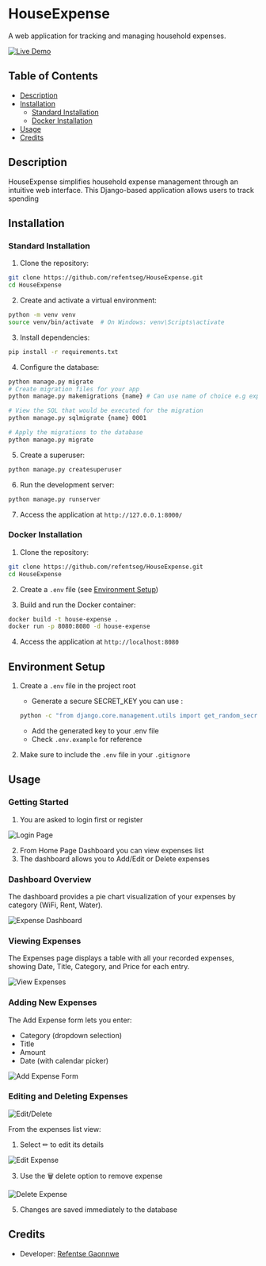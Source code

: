 # HouseExpense

A web application for tracking and managing household expenses.

[![Live Demo](https://img.shields.io/badge/Demo-Live-green)](http://13.244.151.230:8080)

## Table of Contents
- [Description](#description)
- [Installation](#installation)
    - [Standard Installation](#standard-installation)
    - [Docker Installation](#docker-installation)
- [Usage](#usage)
- [Credits](#credits)

## Description
HouseExpense simplifies household expense management through an intuitive web interface. This Django-based application allows users to track spending

## Installation

### Standard Installation

1. Clone the repository:
```bash
git clone https://github.com/refentseg/HouseExpense.git
cd HouseExpense
```

2. Create and activate a virtual environment:
```bash
python -m venv venv
source venv/bin/activate  # On Windows: venv\Scripts\activate
```

3. Install dependencies:
```bash
pip install -r requirements.txt
```

4. Configure the database:
```bash
python manage.py migrate
# Create migration files for your app
python manage.py makemigrations {name} # Can use name of choice e.g expense

# View the SQL that would be executed for the migration
python manage.py sqlmigrate {name} 0001

# Apply the migrations to the database
python manage.py migrate
```

5. Create a superuser:
```bash
python manage.py createsuperuser
```

6. Run the development server:
```bash
python manage.py runserver
```

7. Access the application at `http://127.0.0.1:8000/`

### Docker Installation

1. Clone the repository:
```bash
git clone https://github.com/refentseg/HouseExpense.git
cd HouseExpense
```

2. Create a `.env` file (see [Environment Setup](#environment-setup))

3. Build and run the Docker container:
```bash
docker build -t house-expense .
docker run -p 8080:8080 -d house-expense
```

4. Access the application at `http://localhost:8080`

## Environment Setup

1. Create a `.env` file in the project root
   - Generate a secure SECRET_KEY you can use :
   ```bash
   python -c "from django.core.management.utils import get_random_secret_key; print(get_random_secret_key())"
   ```

   - Add the generated key to your .env file
   - Check `.env.example` for reference

2. Make sure to include the `.env` file in your `.gitignore`

## Usage
### Getting Started
1. You are asked to login first or register

![Login Page](https://github.com/user-attachments/assets/0a5f3cee-6dbc-450f-a2ff-0b7e4be320ee)

2. From Home Page Dashboard you can view expenses list
3. The dashboard allows you to Add/Edit or Delete expenses

### Dashboard Overview
The dashboard provides a pie chart visualization of your expenses by category (WiFi, Rent, Water).

![Expense Dashboard](https://github.com/user-attachments/assets/2921faf9-69e4-43bc-9f83-a090ab54dbb9)

### Viewing Expenses
The Expenses page displays a table with all your recorded expenses, showing Date, Title, Category, and Price for each entry.

![View Expenses](https://github.com/user-attachments/assets/d0c4f993-52c5-48fa-be77-70903bc117a9)

### Adding New Expenses
The Add Expense form lets you enter:
- Category (dropdown selection)
- Title
- Amount
- Date (with calendar picker)

![Add Expense Form](https://github.com/user-attachments/assets/2fa3bada-d676-4330-ab2b-729e742013c6)

### Editing and Deleting Expenses
![Edit/Delete](https://github.com/user-attachments/assets/480a960c-33b1-45df-9cc9-58eadc0fd8c8)

From the expenses list view:
1. Select &#x270F; to edit its details

![Edit Expense](https://github.com/user-attachments/assets/891af2ee-5da4-4c3f-ae87-502d7c6cd5b0)

3. Use the &#x1F5D1; delete option to remove expense

![Delete Expense](https://github.com/user-attachments/assets/b872d107-44c7-4ce5-bc4a-31862d414519)

5. Changes are saved immediately to the database


## Credits
- Developer: [Refentse Gaonnwe](https://github.com/refentseg)
